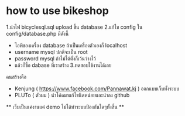 # how to use bikeshop
1.นำไฟ bicyclesql.sql upload ขึ้น database
2.แก้ไข config ใน config/database.php มีดังนี้
  - ไอพีของเครื่อง database ถ้าเป็นเครื่องตัวเองก็ localhost
  - username mysql ปกติจะเป็น root
  - password mysql ถ้าไม่ได้ตั่งก็เว้นว่างไว้
  - แล้วก็ชื่อ dabase ที่เราสร้าง
 3.ทดสอบใช้งานได้เลย

คนสร้างคือ 
- Kenjung ( https://www.facebook.com/Pannawat.kj ) ออกแบบเว็บทั้งระบบ
- PLUTo ( ตัวผม ) นำโค้ดมาแก้ไขนิดหน่อยและนำลง github

 ** เว็บเป็นแค่งานแค่ demo ไม่ได้ทำระบบป้องกันใดๆทั้งสิ้น **
 
